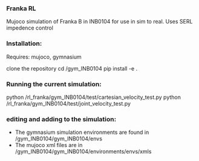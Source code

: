 ### Franka RL
Mujoco simulation of Franka B in INB0104 for use in sim to real. 
Uses SERL impedence control

### Installation:

Requires: mujoco, gymnasium

clone the repository
cd /gym_INB0104
pip install -e .

### Running the current simulation:
python /rl_franka/gym_INB0104/test/cartesian_velocity_test.py
python /rl_franka/gym_INB0104/test/joint_velocity_test.py

### editing and adding to the simulation:
- The gymnasium simulation environments are found in /gym_INB0104/gym_INB0104/envs
- The mujoco xml files are in /gym_INB0104/gym_INB0104/environments/envs/xmls


